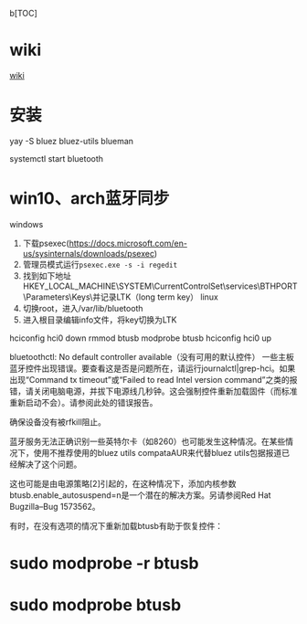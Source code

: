 b[TOC]

# wiki
[wiki](https://wiki.archlinuxcn.org/wiki/%E8%93%9D%E7%89%99)

# 安装
yay -S bluez bluez-utils blueman

systemctl start bluetooth

# win10、arch蓝牙同步
windows
1. 下载psexec(https://docs.microsoft.com/en-us/sysinternals/downloads/psexec)
2. 管理员模式运行`psexec.exe -s -i regedit`
3. 找到如下地址HKEY_LOCAL_MACHINE\SYSTEM\CurrentControlSet\services\BTHPORT\Parameters\Keys\并记录LTK（long term key）
linux
1. 切换root，进入/var/lib/bluetooth
2. 进入根目录编辑info文件，将key切换为LTK





hciconfig hci0 down
rmmod btusb
modprobe btusb
hciconfig hci0 up



bluetoothctl: No default controller available（没有可用的默认控件）
一些主板蓝牙控件出现错误。要查看这是否是问题所在，请运行journalctl|grep-hci。如果出现“Command tx timeout”或“Failed to read Intel version command”之类的报错，请关闭电脑电源，并拔下电源线几秒钟。这会强制控件重新加载固件（而标准重新启动不会）。请参阅此处的错误报告。

确保设备没有被rfkill阻止。

蓝牙服务无法正确识别一些英特尔卡（如8260）也可能发生这种情况。在某些情况下，使用不推荐使用的bluez utils compataAUR来代替bluez utils包据报道已经解决了这个问题。

这也可能是由电源策略[2]引起的，在这种情况下，添加内核参数btusb.enable_autosuspend=n是一个潜在的解决方案。另请参阅Red Hat Bugzilla–Bug 1573562。

有时，在没有选项的情况下重新加载btusb有助于恢复控件：

# sudo modprobe -r btusb
# sudo modprobe btusb
